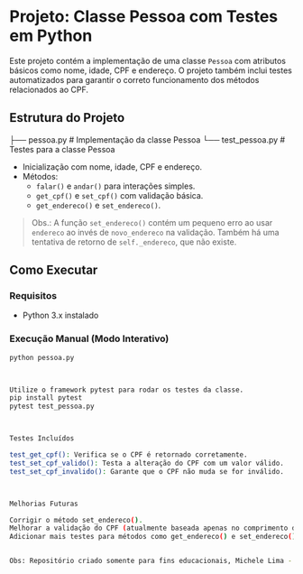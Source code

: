 # Projeto: Classe Pessoa com Testes em Python

Este projeto contém a implementação de uma classe `Pessoa` com atributos básicos como nome, idade, CPF e endereço. O projeto também inclui testes automatizados para garantir o correto funcionamento dos métodos relacionados ao CPF.

## Estrutura do Projeto


├── pessoa.py # Implementação da classe Pessoa
└── test_pessoa.py # Testes para a classe Pessoa


- Inicialização com nome, idade, CPF e endereço.
- Métodos:
  - `falar()` e `andar()` para interações simples.
  - `get_cpf()` e `set_cpf()` com validação básica.
  - `get_endereco()` e `set_endereco()`.

>  Obs.: A função `set_endereco()` contém um pequeno erro ao usar `endereco` ao invés de `novo_endereco` na validação. Também há uma tentativa de retorno de `self._endereco`, que não existe.


## Como Executar

### Requisitos
- Python 3.x instalado

### Execução Manual (Modo Interativo)
```bash
python pessoa.py



Utilize o framework pytest para rodar os testes da classe.
pip install pytest
pytest test_pessoa.py



Testes Incluídos

test_get_cpf(): Verifica se o CPF é retornado corretamente.
test_set_cpf_valido(): Testa a alteração do CPF com um valor válido.
test_set_cpf_invalido(): Garante que o CPF não muda se for inválido.



Melhorias Futuras

Corrigir o método set_endereco().
Melhorar a validação do CPF (atualmente baseada apenas no comprimento da string).
Adicionar mais testes para métodos como get_endereco() e set_endereco().


Obs: Repositório criado somente para fins educacionais, Michele Lima - 2025.
